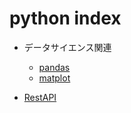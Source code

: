 # python index

- データサイエンス関連
  - [pandas](pandas/pandas_tuto)
  - [matplot](pandas/matplot)

- [RestAPI](RestAPI)